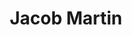 ---
layout: employee
skillsid: 11
title: 'Jacob Martin'
permalink: /employees/:title 
location: 'Houston'
position: 'Service Representative'
availability: 30
internal: false
categories: 
- employees
phoneNumber: 555-555-5555
email: email@gmail.com
manage: false
---